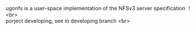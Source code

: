 <br>ugonfs is a user-space implementation of the NFSv3 server specification ！ \<br>
<br>porject developing, see in developing branch \<br>
